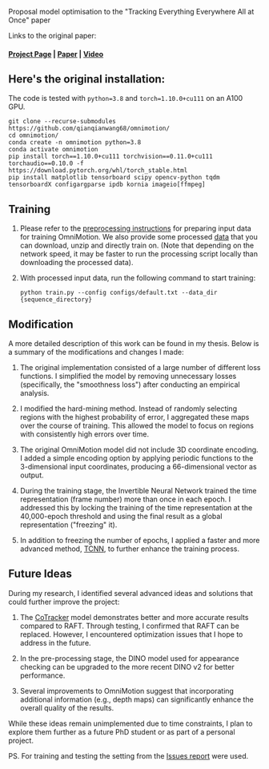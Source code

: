 Proposal model optimisation to the "Tracking Everything Everywhere All at Once" paper

Links to the original paper:
#### [Project Page](https://omnimotion.github.io/) | [Paper](https://arxiv.org/pdf/2306.05422.pdf) | [Video](https://www.youtube.com/watch?v=KHoAG3gA024)

## Here's the original installation: 
The code is tested with `python=3.8` and `torch=1.10.0+cu111` on an A100 GPU.
```
git clone --recurse-submodules https://github.com/qianqianwang68/omnimotion/
cd omnimotion/
conda create -n omnimotion python=3.8
conda activate omnimotion
pip install torch==1.10.0+cu111 torchvision==0.11.0+cu111 torchaudio==0.10.0 -f https://download.pytorch.org/whl/torch_stable.html
pip install matplotlib tensorboard scipy opencv-python tqdm tensorboardX configargparse ipdb kornia imageio[ffmpeg]
```

## Training
1. Please refer to the [preprocessing instructions](preprocessing/README.md) for preparing input data 
   for training OmniMotion. We also provide some processed [data](https://omnimotion.cs.cornell.edu/dataset/)
   that you can download, unzip and directly train on. (Note that depending on the network speed, 
   it may be faster to run the processing script locally than downloading the processed data).
   
2.  With processed input data, run the following command to start training:
    ```
    python train.py --config configs/default.txt --data_dir {sequence_directory}
    ```
## Modification

A more detailed description of this work can be found in my thesis. Below is a summary of the modifications and changes I made:

1. The original implementation consisted of a large number of different loss functions. I simplified the model by removing unnecessary losses (specifically, the "smoothness loss") after conducting an empirical analysis.

2. I modified the hard-mining method. Instead of randomly selecting regions with the highest probability of error, I aggregated these maps over the course of training. This allowed the model to focus on regions with consistently high errors over time.

3. The original OmniMotion model did not include 3D coordinate encoding. I added a simple encoding option by applying periodic functions to the 3-dimensional input coordinates, producing a 66-dimensional vector as output.

4. During the training stage, the Invertible Neural Network trained the time representation (frame number) more than once in each epoch. I addressed this by locking the training of the time representation at the 40,000-epoch threshold and using the final result as a global representation ("freezing" it).

5. In addition to freezing the number of epochs, I applied a faster and more advanced method, [TCNN](https://github.com/NVlabs/tiny-cuda-nn), to further enhance the training process.

## Future Ideas

During my research, I identified several advanced ideas and solutions that could further improve the project:

1. The [CoTracker](https://github.com/facebookresearch/co-tracker) model demonstrates better and more accurate results compared to RAFT. Through testing, I confirmed that RAFT can be replaced. However, I encountered optimization issues that I hope to address in the future.

2. In the pre-processing stage, the DINO model used for appearance checking can be upgraded to the more recent DINO v2 for better performance.

3. Several improvements to OmniMotion suggest that incorporating additional information (e.g., depth maps) can significantly enhance the overall quality of the results.

While these ideas remain unimplemented due to time constraints, I plan to explore them further as a future PhD student or as part of a personal project.

PS. 
For training and testing the setting from the [Issues report](https://github.com/qianqianwang68/omnimotion/issues/37) were used.
